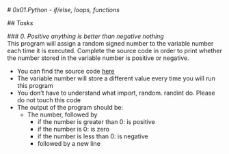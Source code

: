 *# 0x01.Python - if/else, loops, functions*

*## Tasks*

*### 0. Positive anything is better than negative nothing*\
This program will assign a random signed number to the variable number each time it is executed. Complete the source code in order to print whether the number stored in the variable number is positive or negative.

   - You can find the source code [here](https://github.com/holbertonschool/0x01.py/blob/master/0-positive_or_negative_py)
   - The variable number will store a different value every time you will run this program
   - You don’t have to understand what import, random. randint do. Please do not touch this code
   - The output of the program should be:
        * The number, followed by
           * if the number is greater than 0: is positive
           * if the number is 0: is zero
           * if the number is less than 0: is negative
           * followed by a new line





































